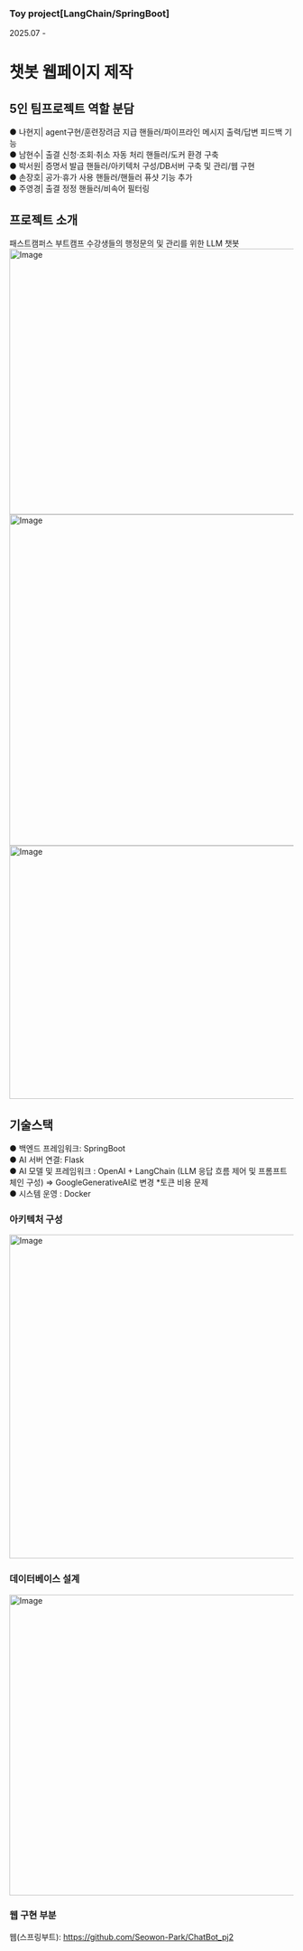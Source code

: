 ### Toy project[LangChain/SpringBoot] 
2025.07 -
# 챗봇 웹페이지 제작
## 5인 팀프로젝트 역할 분담
● 나현지| agent구현/훈련장려금 지급 핸들러/파이프라인 메시지 출력/답변 피드백 기능<br/>
● 남현수| 출결 신청·조회·취소 자동 처리 핸들러/도커 환경 구축<br/>
● 박서원| 증명서 발급 핸들러/아키텍처 구성/DB서버 구축 및 관리/웹 구현<br/>
● 손장호| 공가·휴가 사용 핸들러/핸들러 퓨샷 기능 추가<br/>
● 주영경| 출결 정정 핸들러/비속어 필터링<br/>

## 프로젝트 소개
패스트캠퍼스 부트캠프 수강생들의 행정문의 및 관리를 위한 LLM 챗봇<br/>
<img width="696" height="470" alt="Image" src="https://github.com/user-attachments/assets/49fbb915-de8e-4428-bcdf-913ab0b6720d" /><br/>
<img width="1157" height="586" alt="Image" src="https://github.com/user-attachments/assets/a4f5d1d8-80da-4bba-8070-fe17ae652852" /><br/>
<img width="1153" height="448" alt="Image" src="https://github.com/user-attachments/assets/25b6a40e-403a-4857-b284-acc0a1a57050" /><br/>

## 기술스택
● 백엔드 프레임워크: SpringBoot<br/>
● AI 서버 연결: Flask<br/>
● AI 모델 및 프레임워크 : OpenAI + LangChain (LLM 응답 흐름 제어 및 프롬프트 체인 구성) => GoogleGenerativeAI로 변경 *토큰 비용 문제 <br/>
● 시스템 운영 : Docker<br/>

### 아키텍처 구성<br/>
<img width="1146" height="573" alt="Image" src="https://github.com/user-attachments/assets/9db91e4a-0266-44b2-a92b-841bb9be30a3" /><br/>

### 데이터베이스 설계<br/>
<img width="1185" height="532" alt="Image" src="https://github.com/user-attachments/assets/57d686d7-43da-4919-8e4d-ef918e0e4022" /><br/>

### 웹 구현 부분
웹(스프링부트): https://github.com/Seowon-Park/ChatBot_pj2<br/>
